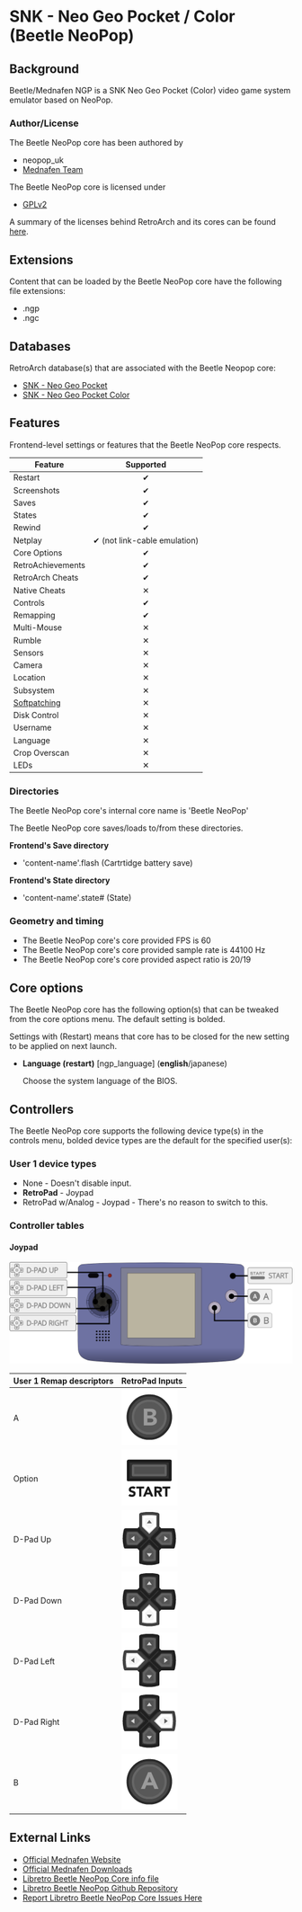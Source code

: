 # SNK - Neo Geo Pocket / Color (Beetle NeoPop)

## Background

Beetle/Mednafen NGP is a SNK Neo Geo Pocket (Color) video game system emulator based on NeoPop.

### Author/License

The Beetle NeoPop core has been authored by

- neopop_uk
- [Mednafen Team](https://mednafen.github.io/)

The Beetle NeoPop core is licensed under

- [GPLv2](https://github.com/libretro/beetle-ngp-libretro/blob/master/COPYING)

A summary of the licenses behind RetroArch and its cores can be found [here](../development/licenses.md).

## Extensions

Content that can be loaded by the Beetle NeoPop core have the following file extensions:

- .ngp
- .ngc

## Databases

RetroArch database(s) that are associated with the Beetle Neopop core:

- [SNK - Neo Geo Pocket](https://github.com/libretro/libretro-database/blob/master/rdb/SNK%20-%20Neo%20Geo%20Pocket.rdb)
- [SNK - Neo Geo Pocket Color](https://github.com/libretro/libretro-database/blob/master/rdb/SNK%20-%20Neo%20Geo%20Pocket%20Color.rdb)

## Features

Frontend-level settings or features that the Beetle NeoPop core respects.

| Feature           | Supported |
|-------------------|:---------:|
| Restart           | ✔         |
| Screenshots       | ✔         |
| Saves             | ✔         |
| States            | ✔         |
| Rewind            | ✔         |
| Netplay           | ✔ (not link-cable emulation)         |
| Core Options      | ✔         |
| RetroAchievements | ✔         |
| RetroArch Cheats  | ✔         |
| Native Cheats     | ✕         |
| Controls          | ✔         |
| Remapping         | ✔         |
| Multi-Mouse       | ✕         |
| Rumble            | ✕         |
| Sensors           | ✕         |
| Camera            | ✕         |
| Location          | ✕         |
| Subsystem         | ✕         |
| [Softpatching](../guides/softpatching.md) | ✕         |
| Disk Control      | ✕         |
| Username          | ✕         |
| Language          | ✕         |
| Crop Overscan     | ✕         |
| LEDs              | ✕         |

### Directories

The Beetle NeoPop core's internal core name is 'Beetle NeoPop'

The Beetle NeoPop core saves/loads to/from these directories.

**Frontend's Save directory**

- 'content-name'.flash (Cartrtidge battery save)

**Frontend's State directory**

- 'content-name'.state# (State)

### Geometry and timing

- The Beetle NeoPop core's core provided FPS is 60
- The Beetle NeoPop core's core provided sample rate is 44100 Hz
- The Beetle NeoPop core's core provided aspect ratio is 20/19

## Core options

The Beetle NeoPop core has the following option(s) that can be tweaked from the core options menu. The default setting is bolded.

Settings with (Restart) means that core has to be closed for the new setting to be applied on next launch.

- **Language (restart)** [ngp_language] (**english**/japanese)

	Choose the system language of the BIOS.

## Controllers

The Beetle NeoPop core supports the following device type(s) in the controls menu, bolded device types are the default for the specified user(s):

### User 1 device types

- None - Doesn't disable input.
- **RetroPad** - Joypad
- RetroPad w/Analog - Joypad - There's no reason to switch to this.

### Controller tables

#### Joypad

![](../image/controller/ngp.png)

| User 1 Remap descriptors | RetroPad Inputs                                |
|--------------------------|------------------------------------------------|
| A                        | ![](../image/retropad/retro_b.png)             |
| Option                   | ![](../image/retropad/retro_start.png)         |
| D-Pad Up                 | ![](../image/retropad/retro_dpad_up.png)       |
| D-Pad Down               | ![](../image/retropad/retro_dpad_down.png)     |
| D-Pad Left               | ![](../image/retropad/retro_dpad_left.png)     |
| D-Pad Right              | ![](../image/retropad/retro_dpad_right.png)    |
| B                        | ![](../image/retropad/retro_a.png)             |

## External Links

- [Official Mednafen Website](https://mednafen.github.io/)
- [Official Mednafen Downloads](https://mednafen.github.io/releases/)
- [Libretro Beetle NeoPop Core info file](https://github.com/libretro/libretro-super/blob/master/dist/info/mednafen_ngp_libretro.info)
- [Libretro Beetle NeoPop Github Repository](https://github.com/libretro/beetle-ngp-libretro)
- [Report Libretro Beetle NeoPop Core Issues Here](https://github.com/libretro/beetle-ngp-libretro/issues)
